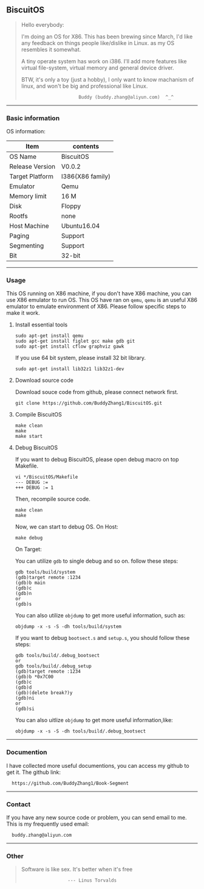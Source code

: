 BiscuitOS
--------------------------------------------

> Hello everybody:
>
> I'm doing an OS for X86.
> This has been brewing since March, I'd like any feedback on things
> people like/dislike in Linux. as my OS resembles it somewhat.
>
> A tiny operate system has work on i386. I'll add more features like 
> virtual file-system, virtual memory and general device driver.
>
> BTW, it's only a toy (just a hobby), I only want to know machanism of linux,
> and won't be big and professional like Linux.
>
>                          Buddy (buddy.zhang@aliyun.com)  ^_^
> 

----------------------------------------------

### Basic information

  OS information:

  | Item                    | contents                      | 
  | ----------------------- | ----------------------------- |
  | OS Name                 | BiscuitOS                     |
  | Release Version         | V0.0.2                        |
  | Target Platform         | I386(X86 family)              |
  | Emulator                | Qemu                          |
  | Memory limit            | 16 M                          |
  | Disk                    | Floppy                        |
  | Rootfs                  | none                          |
  | Host Machine            | Ubuntu16.04                   |
  | Paging                  | Support                       |
  | Segmenting              | Support                       |
  | Bit                     | 32-bit                        |

-------------------------------------------------

### Usage

  This OS running on X86 machine, if you don't have X86 machine, you 
  can use X86 emulator to run OS. This OS have ran on `qemu`, `qemu` is 
  an useful X86 emulator to emulate environment of X86. Please follow 
  specific steps to make it work.

  1. Install essential tools

	  ```
	  sudo apt-get install qemu
	  sudo apt-get install figlet gcc make gdb git
	  sudo apt-get install cflow graphviz gawk
	  ```

	 If you use 64 bit system, please install 32 bit library.
	
	  ```
	  sudo apt-get install lib32z1 lib32z1-dev
	  ```

  2. Download source code

     Download souce code from github, please connect network first.
	
	  ```
	  git clone https://github.com/BuddyZhang1/BiscuitOS.git
	  ```

  3. Compile BiscuitOS
  
	  ```
      make clean  
      make 
      make start
      ```

  4. Debug BiscuitOS

     If you want to debug BiscuitOS, please open debug macro on top Makefile.
	
	  ```
	  vi */BiscuitOS/Makefile
	  --- DEBUG := 
	  +++ DEBUG := 1
	  ```
	
	 Then, recompile source code.
	
	  ```
	  make clean
	  make
	  ```
	
	 Now, we can start to debug OS.
	 On Host:
      
	  ```
      make debug
      ```
     On Target:

	    You can utilize `gdb` to single debug and so on. follow these steps:
	    
		```
	    gdb tools/build/system
	    (gdb)target remote :1234
	    (gdb)b main
	    (gdb)c
	    (gdb)n
	    or 
	    (gdb)s
	    ```
	  
	  You can also utilize `objdump` to get more useful information, such as:
	    
		```
	    objdump -x -s -S -dh tools/build/system
	    ```

	  If you want to debug `bootsect.s` and `setup.s`, you should follow
	  these steps:
        
		```
        gdb tools/build/.debug_bootsect
	    or 
        gdb tools/build/.debug_setup
        (gdb)target remote :1234
        (gdb)b *0x7C00
        (gdb)c
        (gdb)d
	    (gdb)(delete break?)y
	    (gdb)ni
	    or 
	    (gdb)si
        ```
	  
	  You can also uitlize `objdump` to get more useful information,like:
	    
		```
	    objdump -x -s -S -dh tools/build/.debug_bootsect
	    ```

--------------------------------------------------

### Documention

  I have collected more useful documentions, you can access my github to 
  get it. The github link:
  
  ```
    https://github.com/BuddyZhang1/Book-Segment
  ```

---------------------------------------------------

### Contact

  If you have any new source code or problem, you can send email to me.
  This is my frequently used email:
  
  ```
    buddy.zhang@aliyun.com
  ```
----------------------------------------------------

### Other

  > Software is like sex. It's better when it's free
  >
  >                      --- Linus Torvalds

